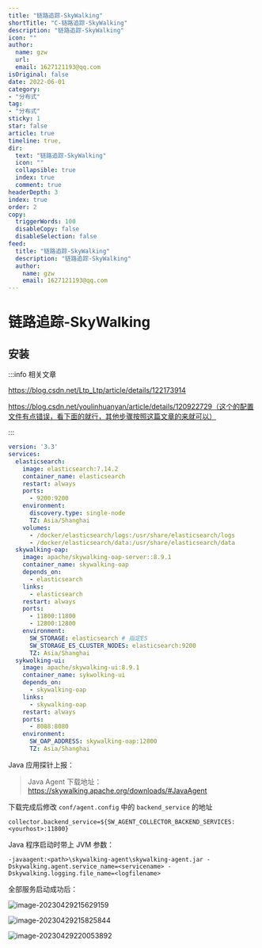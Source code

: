 ```yaml
---
title: "链路追踪-SkyWalking"
shortTitle: "C-链路追踪-SkyWalking"
description: "链路追踪-SkyWalking"
icon: ""
author: 
  name: gzw
  url: 
  email: 1627121193@qq.com
isOriginal: false
date: 2022-06-01
category: 
- "分布式"
tag:
- "分布式"
sticky: 1
star: false
article: true
timeline: true,
dir:
  text: "链路追踪-SkyWalking"
  icon: ""
  collapsible: true
  index: true
  comment: true
headerDepth: 3
index: true
order: 2
copy:
  triggerWords: 100
  disableCopy: false
  disableSelection: false
feed:
  title: "链路追踪-SkyWalking"
  description: "链路追踪-SkyWalking"
  author:
    name: gzw
    email: 1627121193@qq.com
---
```






# 链路追踪-SkyWalking



## 安装

:::info 相关文章

https://blog.csdn.net/Ltp_Ltp/article/details/122173914

https://blog.csdn.net/youlinhuanyan/article/details/120922729（这个的配置文件有点错误，看下面的就行，其他步骤按照这篇文章的来就可以）

:::

```yaml
version: '3.3'
services:
  elasticsearch:
    image: elasticsearch:7.14.2
    container_name: elasticsearch
    restart: always
    ports:
      - 9200:9200
    environment:
      discovery.type: single-node
      TZ: Asia/Shanghai
    volumes:
      - /docker/elasticsearch/logs:/usr/share/elasticsearch/logs
      - /docker/elasticsearch/data:/usr/share/elasticsearch/data
  skywalking-oap:
    image: apache/skywalking-oap-server::8.9.1
    container_name: skywalking-oap
    depends_on:
      - elasticsearch
    links:
      - elasticsearch
    restart: always
    ports:
      - 11800:11800
      - 12800:12800
    environment:
      SW_STORAGE: elasticsearch # 指定ES
      SW_STORAGE_ES_CLUSTER_NODES: elasticsearch:9200
      TZ: Asia/Shanghai
  sykwolking-ui:
    image: apache/skywalking-ui:8.9.1
    container_name: sykwolking-ui
    depends_on:
      - skywalking-oap
    links:
      - skywalking-oap
    restart: always
    ports:
      - 8088:8080
    environment:
      SW_OAP_ADDRESS: skywalking-oap:12800
      TZ: Asia/Shanghai
```

Java 应用探针上报：

> Java Agent 下载地址：https://skywalking.apache.org/downloads/#JavaAgent

下载完成后修改 `conf/agent.config` 中的 `backend_service` 的地址

```shell
collector.backend_service=${SW_AGENT_COLLECTOR_BACKEND_SERVICES:<yourhost>:11800}
```

Java 程序启动时带上 JVM 参数：

```shell
-javaagent:<path>\skywalking-agent\skywalking-agent.jar -Dskywalking.agent.service_name=<servicename> -Dskywalking.logging.file_name=<logfilename>
```

全部服务启动成功后：

![image-20230429215629159](https://my-photos-1.oss-cn-hangzhou.aliyuncs.com/markdown//skywalking/20230429/skywalking%E9%9D%A2%E6%9D%BF.png)

![image-20230429215825844](https://my-photos-1.oss-cn-hangzhou.aliyuncs.com/markdown//skywalking/20230429/skywalking%E6%8B%93%E6%89%91%E5%9B%BE.png)

![image-20230429220053892](https://my-photos-1.oss-cn-hangzhou.aliyuncs.com/markdown//skywalking/20230429/skywalking%E9%93%BE%E8%B7%AF%E8%BF%BD%E8%B8%AA.png)